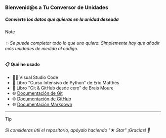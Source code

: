 ### Bienvenid@s a Tu Conversor de Unidades

##### **Convierte los datos que quieras en la unidad deseada**
> [!NOTE]
> ###### ✨ Se puede completar todo lo que uno quiera. Simplemente hay que añadir más unidades de medida al código.

#### 📋 Qué he usado

- 👨‍💻 Visual Studio Code
- 📘 Libro "Curso Intensivo de Python" de Eric Matthes  
- 📘 Libro "Git & GitHub desde cero" de Brais Moure
- 🌐 [Documentación de Git](https://git-scm.com)
- 🌐 [Documentación de GitHub](https://docs.github.com/es)
- 🌐 [Documentación Markdown](https://markdown.es)

---

> [!TIP]
> ###### Si consideras útil el repositorio, apóyalo haciendo "★ Star" ¡Gracias! 🚀
